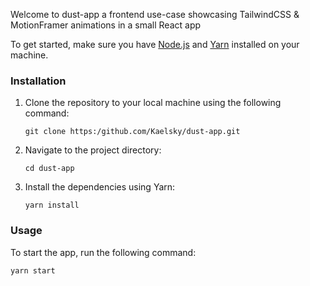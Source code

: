 Welcome to dust-app a frontend use-case showcasing TailwindCSS & MotionFramer animations in a small React app

To get started, make sure you have [Node.js](https://nodejs.org/) and [Yarn](https://yarnpkg.com/) installed on your machine.

### Installation

1.  Clone the repository to your local machine using the following command:

    ```
    git clone https:/github.com/Kaelsky/dust-app.git

    ```

2.  Navigate to the project directory:

    ```
    cd dust-app

    ```

3.  Install the dependencies using Yarn:

    ```
    yarn install

    ```

### Usage

To start the app, run the following command:

```
yarn start
```
